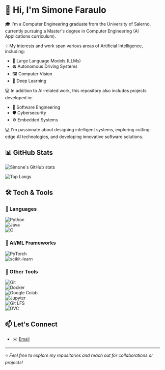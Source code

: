 # 👋 Hi, I'm Simone Faraulo

🎓 I'm a Computer Engineering graduate from the University of Salerno,  
currently pursuing a Master's degree in Computer Engineering (AI Applications curriculum).

💡 My interests and work span various areas of Artificial Intelligence, including:
- 🤖 Large Language Models (LLMs)
- 🚘 Autonomous Driving Systems
- 🖼️ Computer Vision
- 🧠 Deep Learning

💻 In addition to AI-related work, this repository also includes projects developed in:
- 🧩 Software Engineering
- 🛡️ Cybersecurity
- ⚙️ Embedded Systems

💻 I'm passionate about designing intelligent systems, exploring cutting-edge AI technologies, and developing innovative software solutions.

## 📊 GitHub Stats  

![Simone's GitHub stats](https://github-readme-stats.vercel.app/api?username=SimoneFaraulo&show_icons=true&theme=tokyonight)  

![Top Langs](https://github-readme-stats.vercel.app/api/top-langs/?username=SimoneFaraulo&layout=compact&theme=tokyonight)  

## 🛠️ Tech & Tools  

### 🔹 Languages  
![Python](https://img.shields.io/badge/Python-3776AB?style=for-the-badge&logo=python&logoColor=white)  
![Java](https://img.shields.io/badge/Java-007396?style=for-the-badge&logo=java&logoColor=white)  
![C](https://img.shields.io/badge/C-00599C?style=for-the-badge&logo=c&logoColor=white)  

### 🔹 AI/ML Frameworks  
![PyTorch](https://img.shields.io/badge/PyTorch-EE4C2C?style=for-the-badge&logo=pytorch&logoColor=white)  
![scikit-learn](https://img.shields.io/badge/scikit--learn-F7931E?style=for-the-badge&logo=scikitlearn&logoColor=white)  

### 🔹 Other Tools  
![Git](https://img.shields.io/badge/Git-F05032?style=for-the-badge&logo=git&logoColor=white)  
![Docker](https://img.shields.io/badge/Docker-2496ED?style=for-the-badge&logo=docker&logoColor=white)  
![Google Colab](https://img.shields.io/badge/Colab-F9AB00?style=for-the-badge&logo=googlecolab&logoColor=black)  
![Jupyter](https://img.shields.io/badge/Jupyter-F37626?style=for-the-badge&logo=jupyter&logoColor=white)  
![Git LFS](https://img.shields.io/badge/Git%20LFS-0052CC?style=for-the-badge&logo=gitlfs&logoColor=white)  
![DVC](https://img.shields.io/badge/DVC-945DD6?style=for-the-badge&logo=dvc&logoColor=white)  


## 📫 Let's Connect
- ✉️ [Email](simonefaraulo.work@gmail.com)

---

⭐️ _Feel free to explore my repositories and reach out for collaborations or projects!_
